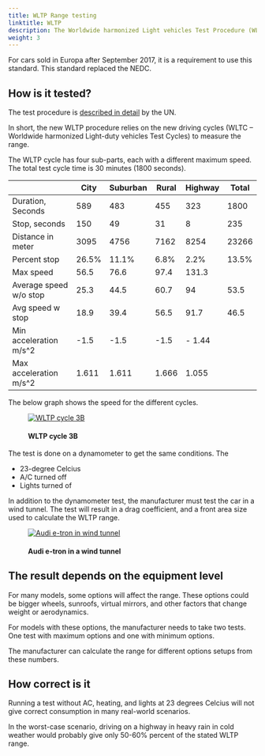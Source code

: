 ```yaml
---
title: WLTP Range testing
linktitle: WLTP
description: The Worldwide harmonized Light vehicles Test Procedure (WLTP) is a global standard for determining the range of electric vehicles.
weight: 3
---
```

<!-- markdownlint-disable MD033 -->

For cars sold in Europa after September 2017, it is a requirement to use this standard. This standard replaced the NEDC.

## How is it tested?

The test procedure is [described in detail](https://unece.org/transport/documents/2021/02/standards/un-regulation-no-154-worldwide-harmonized-light-vehicles-test) by the UN.

In short, the new WLTP procedure relies on the new driving cycles (WLTC – Worldwide harmonized Light-duty vehicles Test Cycles) to measure the range.

The WLTP cycle has four sub-parts, each with a different maximum speed. The total test cycle time is 30 minutes (1800 seconds).

|  | City | Suburban | Rural | Highway | Total |
|----|----|----|-----|------|-----|
|Duration, Seconds | 589 | 483 | 455 | 323 | 1800|
|Stop, seconds | 150 | 49 | 31 | 8| 235 |
| Distance in meter | 3095 | 4756 | 7162 | 8254 | 23266 |
| Percent stop | 26.5% | 11.1% | 6.8% | 2.2% | 13.5% |
| Max speed | 56.5 | 76.6 | 97.4 | 131.3 | |
| Average speed w/o stop | 25.3 | 44.5 | 60.7 | 94 | 53.5|
| Avg speed w stop | 18.9 | 39.4 | 56.5 | 91.7 | 46.5|
| Min acceleration  m/s^2 | -1.5 | -1.5 | -1.5 |- 1.44 | |
| Max acceleration  m/s^2 | 1.611 | 1.611 | 1.666 | 1.055 |

The below graph shows the speed for the different cycles.

<figure>
    <a href="https://media.evkx.net/multimedia/guides/understandingrange/wltp/wltpcycle3.png">
        <img src="https://media.evkx.net/multimedia/guides/understandingrange/wltp/wltpcycle3_st.png" alt="WLTP cycle 3B" title="WLTP cycle 3B">
    </a>
    <figcaption><h4>WLTP cycle 3B</h4></figcaption>
</figure>

The test is done on a dynamometer to get the same conditions. The 

- 23-degree Celcius
- A/C turned off
- Lights turned of

In addition to the dynamometer test, the manufacturer must test the car in a wind tunnel. The test will result in a drag coefficient, and a front area size used to calculate the WLTP range. 

<figure>
    <a href="https://media.electrichasgoneaudi.net/multimedia/guides/regen/windtunnel.jpg">
        <img src="https://media.electrichasgoneaudi.net/multimedia/guides/regen/windtunnels.jpg" alt="Audi e-tron in wind tunnel" title="Audi e-tron in wind tunnel">
    </a>
    <figcaption><h4>Audi e-tron in a wind tunnel</h4></figcaption>
</figure>

## The result depends on the equipment level

For many models, some options will affect the range. These options could be bigger wheels, sunroofs, virtual mirrors, and other factors that change weight or aerodynamics.

For models with these options, the manufacturer needs to take two tests. One test with maximum options and one with minimum options.

The manufacturer can calculate the range for different options setups from these numbers.

## How correct is it

Running a test without AC, heating, and lights at 23 degrees Celcius will not give correct consumption in many real-world scenarios.

In the worst-case scenario, driving on a highway in heavy rain in cold weather would probably give only 50-60% percent of the stated WLTP range.  
